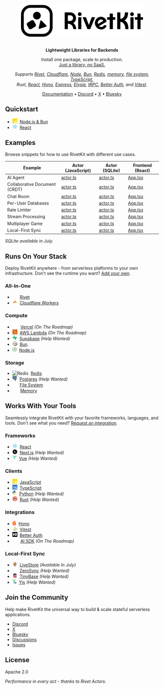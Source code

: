 <div align="center">
  <a href="https://rivetkit.org">
    <picture>
      <source media="(prefers-color-scheme: dark)" srcset="./docs/images/logo/dark.svg" alt="RivetKit">
      <img src="./docs/images/logo/light.svg" alt="RivetKit" width="400">
    </picture>
  </a>
  <br/>
  <br/>
  <p><b>Lightweight Libraries for Backends</b></p>
  <p>
    Install one package, scale to production.<br/>
    <u>Just a library, no SaaS.</u><br/>
  </p>
  <p>
    <i>
      Supports <a href="https://rivetkit.org/drivers/rivet">Rivet</a>, <a href="https://rivetkit.org/drivers/cloudflare-workers">Cloudflare</a>, <a href="https://rivetkit.org/actors/quickstart-backend">Node</a>, <a href="https://rivetkit.org/actors/quickstart-backend">Bun</a>, <a href="https://rivetkit.org/drivers/redis">Redis</a>, <a href="https://rivetkit.org/drivers/memory">memory</a>, <a href="https://rivetkit.org/drivers/file-system">file system</a>, <a href="https://rivetkit.org/clients/javascript">TypeScript</a>,<br/>
      Rust, <a href="https://rivetkit.org/clients/react">React</a>, <a href="https://rivetkit.org/integrations/hono">Hono</a>, <a href="https://rivetkit.org/integrations/express">Express</a>, <a href="https://rivetkit.org/integrations/elysia">Elysia</a>, <a href="https://rivetkit.org/integrations/trpc">tRPC</a>, <a href="https://rivetkit.org/integrations/better-auth">Better Auth</a>, and <a href="https://rivetkit.org/general/testing">Vitest</a>.
    </i>
  </p>
  <p>
    <a href="https://rivetkit.org/">Documentation</a> •
    <a href="https://discord.gg/rivet">Discord</a> •
    <a href="https://x.com/RivetKit_org">X</a> •
    <a href="https://bsky.app/">Bluesky</a>
  </p>

</div>

## Quickstart

- <img src="docs/images/clients/javascript.svg" height="16" alt="Node.js" />&nbsp;&nbsp;[Node.js & Bun](https://rivetkit.org/actors/quickstart-backend)
- <img src="docs/images/clients/react.svg" height="16" alt="React" />&nbsp;&nbsp;[React](https://rivetkit.org/actors/quickstart-react)

## Examples

Browse snippets for how to use RivetKit with different use cases.

| Example | Actor (JavaScript) | Actor (SQLite) | Frontend (React) |
|---------|------------|--------|-------|
| AI Agent | [actor.ts](/examples/snippets/ai-agent/actor-json.ts) | [actor.ts](/examples/snippets/ai-agent/actor-sqlite.ts) | [App.tsx](/examples/snippets/ai-agent/App.tsx) |
| Collaborative Document (CRDT) | [actor.ts](/examples/snippets/crdt/actor-json.ts) | [actor.ts](/examples/snippets/crdt/actor-sqlite.ts) | [App.tsx](/examples/snippets/crdt/App.tsx) |
| Chat Room | [actor.ts](/examples/snippets/chat-room/actor-json.ts) | [actor.ts](/examples/snippets/chat-room/actor-sqlite.ts) | [App.tsx](/examples/snippets/chat-room/App.tsx) |
| Per-User Databases | [actor.ts](/examples/snippets/database/actor-json.ts) | [actor.ts](/examples/snippets/database/actor-sqlite.ts) | [App.tsx](/examples/snippets/database/App.tsx) |
| Rate Limiter | [actor.ts](/examples/snippets/rate/actor-json.ts) | [actor.ts](/examples/snippets/rate/actor-sqlite.ts) | [App.tsx](/examples/snippets/rate/App.tsx) |
| Stream Processing | [actor.ts](/examples/snippets/stream/actor-json.ts) | [actor.ts](/examples/snippets/stream/actor-sqlite.ts) | [App.tsx](/examples/snippets/stream/App.tsx) |
| Multiplayer Game | [actor.ts](/examples/snippets/game/actor-json.ts) | [actor.ts](/examples/snippets/game/actor-sqlite.ts) | [App.tsx](/examples/snippets/game/App.tsx) |
| Local-First Sync | [actor.ts](/examples/snippets/sync/actor-json.ts) | [actor.ts](/examples/snippets/sync/actor-sqlite.ts) | [App.tsx](/examples/snippets/sync/App.tsx) |

_SQLite available in July._

## Runs On Your Stack

Deploy RivetKit anywhere - from serverless platforms to your own infrastructure. Don't see the runtime you want? [Add your own](https://rivetkit.org/drivers/build).

### All-In-One
- <img src="docs/images/platforms/rivet-white.svg" height="16" alt="Rivet" />&nbsp;&nbsp;[Rivet](https://rivetkit.org/drivers/rivet)
- <img src="docs/images/platforms/cloudflare-workers.svg" height="16" alt="Cloudflare Workers" />&nbsp;&nbsp;[Cloudflare Workers](https://rivetkit.org/drivers/cloudflare-workers)

### Compute
- <img src="docs/images/platforms/vercel.svg" height="16" alt="Vercel" />&nbsp;&nbsp;[Vercel](https://github.com/rivet-gg/rivetkit/issues/897) *(On The Roadmap)*
- <img src="docs/images/platforms/aws-lambda.svg" height="16" alt="AWS Lambda" />&nbsp;&nbsp;[AWS Lambda](https://github.com/rivet-gg/rivetkit/issues/898) *(On The Roadmap)*
- <img src="docs/images/platforms/supabase.svg" height="16" alt="Supabase" />&nbsp;&nbsp;[Supabase](https://github.com/rivet-gg/rivetkit/issues/905) *(Help Wanted)*
- <img src="docs/images/platforms/bun.svg" height="16" alt="Bun" />&nbsp;&nbsp;[Bun](https://rivetkit.org/actors/quickstart-backend)
- <img src="docs/images/platforms/nodejs.svg" height="16" alt="Node.js" />&nbsp;&nbsp;[Node.js](https://rivetkit.org/actors/quickstart-backend)

### Storage
- <img src="docs/images/platforms/redis.svg" height="16" alt="Redis" />&nbsp;&nbsp;[Redis](https://rivetkit.org/drivers/redis)
- <img src="docs/images/platforms/postgres.svg" height="16" alt="Postgres" />&nbsp;&nbsp;[Postgres](https://github.com/rivet-gg/rivetkit/issues/899) *(Help Wanted)*
- <img src="docs/images/platforms/file-system.svg" height="16" alt="File System" />&nbsp;&nbsp;[File System](https://rivetkit.org/drivers/file-system)
- <img src="docs/images/platforms/memory.svg" height="16" alt="Memory" />&nbsp;&nbsp;[Memory](https://rivetkit.org/drivers/memory)

## Works With Your Tools

Seamlessly integrate RivetKit with your favorite frameworks, languages, and tools. Don't see what you need? [Request an integration](https://github.com/rivet-gg/rivetkit/issues/new).

### Frameworks
- <img src="docs/images/clients/react.svg" height="16" alt="React" />&nbsp;&nbsp;[React](https://rivetkit.org/clients/react)
- <img src="docs/images/clients/nextjs.svg" height="16" alt="Next.js" />&nbsp;&nbsp;[Next.js](https://github.com/rivet-gg/rivetkit/issues/904) *(Help Wanted)*
- <img src="docs/images/clients/vue.svg" height="16" alt="Vue" />&nbsp;&nbsp;[Vue](https://github.com/rivet-gg/rivetkit/issues/903) *(Help Wanted)*

### Clients
- <img src="docs/images/clients/javascript.svg" height="16" alt="JavaScript" />&nbsp;&nbsp;[JavaScript](https://rivetkit.org/clients/javascript)
- <img src="docs/images/clients/typescript.svg" height="16" alt="TypeScript" />&nbsp;&nbsp;[TypeScript](https://rivetkit.org/clients/javascript)
- <img src="docs/images/clients/python.svg" height="16" alt="Python" />&nbsp;&nbsp;[Python](https://github.com/rivet-gg/rivetkit/issues/902) *(Help Wanted)*
- <img src="docs/images/clients/rust.svg" height="16" alt="Rust" />&nbsp;&nbsp;[Rust](https://github.com/rivet-gg/rivetkit/issues/901) *(Help Wanted)*

### Integrations
- <img src="docs/images/integrations/hono.svg" height="16" alt="Hono" />&nbsp;&nbsp;[Hono](https://rivetkit.org/integrations/hono)
- <img src="docs/images/integrations/vitest.svg" height="16" alt="Vitest" />&nbsp;&nbsp;[Vitest](https://rivetkit.org/general/testing)
- <img src="docs/images/integrations/better-auth.svg" height="16" alt="Better Auth" />&nbsp;&nbsp;[Better Auth](https://rivetkit.org/integrations/better-auth)
- <img src="docs/images/platforms/vercel.svg" height="16" alt="AI SDK" />&nbsp;&nbsp;[AI SDK](https://github.com/rivet-gg/rivetkit/issues/907) *(On The Roadmap)*

### Local-First Sync
- <img src="docs/images/integrations/livestore.svg" height="16" alt="LiveStore" />&nbsp;&nbsp;[LiveStore](https://github.com/rivet-gg/rivetkit/issues/908) *(Available In July)*
- <img src="docs/images/integrations/zerosync.svg" height="16" alt="ZeroSync" />&nbsp;&nbsp;[ZeroSync](https://github.com/rivet-gg/rivetkit/issues/909) *(Help Wanted)*
- <img src="docs/images/integrations/tinybase.svg" height="16" alt="TinyBase" />&nbsp;&nbsp;[TinyBase](https://github.com/rivet-gg/rivetkit/issues/910) *(Help Wanted)*
- <img src="docs/images/integrations/yjs.svg" height="16" alt="Yjs" />&nbsp;&nbsp;[Yjs](https://github.com/rivet-gg/rivetkit/issues/911) *(Help Wanted)*

## Join the Community

Help make RivetKit the universal way to build & scale stateful serverless applications.

- [Discord](https://rivet.gg/discord)
- [X](https://x.com/RivetKit_org)
- [Bluesky](https://bsky.app/profile/rivet.gg)
- [Discussions](https://github.com/rivet-gg/rivetkit/discussions)
- [Issues](https://github.com/rivet-gg/rivetkit/issues)

## License

Apache 2.0

_Performance in every act - thanks to Rivet Actors._

